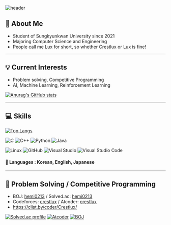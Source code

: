 ![header](https://capsule-render.vercel.app/api?type=waving&color=gradient&customColorList=1,10&height=220&section=header&text=crestlux&fontSize=70)
## 👋 About Me 

- Student of Sungkyunkwan University since 2021
- Majoring Computer Science and Engineering
- People call me Lux for short, so whether Crestlux or Lux is fine!
***
## 💡 Current Interests
- Problem solving, Competitive Programming
- AI, Machine Learning, Reinforcement Learning

[![Anurag's GitHub stats](https://github-readme-stats.vercel.app/api?username=crestlux&show_icons=true&theme=dracula)](https://github.com/anuraghazra/github-readme-stats)
***
## 💻 Skills
[![Top Langs](https://github-readme-stats.vercel.app/api/top-langs/?username=crestlux&layout=compact&langs_count=10)](https://github.com/anuraghazra/github-readme-stats)

![C](https://img.shields.io/badge/c-%2300599C.svg?style=for-the-badge&logo=c&logoColor=white)
![C++](https://img.shields.io/badge/c++-%2300599C.svg?style=for-the-badge&logo=c%2B%2B&logoColor=white)
![Python](https://img.shields.io/badge/python-3670A0?style=for-the-badge&logo=python&logoColor=ffdd54)
![Java](https://img.shields.io/badge/java-%23ED8B00.svg?style=for-the-badge&logo=java&logoColor=white)

![Linux](https://img.shields.io/badge/Linux-FCC624?style=for-the-badge&logo=linux&logoColor=black)
![GitHub](https://img.shields.io/badge/github-%23121011.svg?style=for-the-badge&logo=github&logoColor=white)
![Visual Studio](https://img.shields.io/badge/Visual%20Studio-5C2D91.svg?style=for-the-badge&logo=visual-studio&logoColor=white)
![Visual Studio Code](https://img.shields.io/badge/Visual%20Studio%20Code-0078d7.svg?style=for-the-badge&logo=visual-studio-code&logoColor=white)

#### 💬 Languages : Korean, English, Japanese
***
## 📃 Problem Solving / Competitive Programming
- BOJ: [hemi0213](https://www.acmicpc.net/user/hemi0213) / Solved.ac: [hemi0213](https://solved.ac/profile/hemi0213)
- Codeforces: [crestlux](https://codeforces.com/profile/crestlux) / Atcoder: [crestlux](https://atcoder.jp/users/crestlux)
- https://clist.by/coder/Crestlux/

[![Solved.ac profile](http://mazassumnida.wtf/api/v2/generate_badge?boj=hemi0213)](https://solved.ac/hemi0213)
[![Atcoder](https://atcoder.junah.dev/v2/generate_badge?name=crestlux)](https://atcoder.jp/users/crestlux)
[![BOJ](https://bojstat.vulcan.site/v2/en/hemi0213)](https://www.acmicpc.net/user/hemi0213)
<!--
![mazandi profile](http://mazandi.herokuapp.com/api?handle=hemi0213&theme=warm)
-->

<!--
### Hi there 👋
**crestlux/crestlux** is a ✨ _special_ ✨ repository because its `README.md` (this file) appears on your GitHub profile.
Here are some ideas to get you started:

- 🔭 I’m currently working on ...
- 🌱 I’m currently learning ...
- 👯 I’m looking to collaborate on ...
- 🤔 I’m looking for help with ...
- 💬 Ask me about ...
- 📫 How to reach me: ...
- 😄 Pronouns: ...
- ⚡ Fun fact: ...
-->

